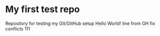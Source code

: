 # My first test repo
Repository for testing my Git/GitHub setup
Hello World!
line from GH
fix conflicts
111
